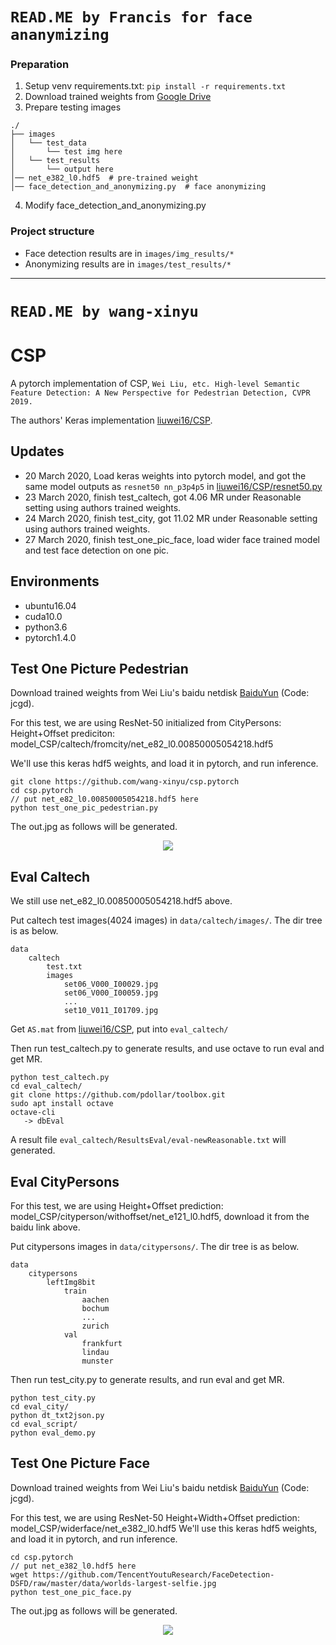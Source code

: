 # `READ.ME by Francis for face ananymizing`

### Preparation

1. Setup venv requirements.txt: `pip install -r requirements.txt`
2. Download trained weights from [Google Drive](https://drive.google.com/file/d/182JeC23uO6DJKDbAlD3f4hP6Lsib4CpX/view?usp=share_link)
3. Prepare testing images 
```
./
├── images
│   └── test_data
│       └── test img here
│   └── test_results
│       └── output here
│── net_e382_l0.hdf5  # pre-trained weight
│── face_detection_and_anonymizing.py  # face anonymizing
```
4. Modify face_detection_and_anonymizing.py

### Project structure
* Face detection results are in `images/img_results/*`
* Anonymizing results are in `images/test_results/*`

-------------
# `READ.ME by wang-xinyu`
# CSP

A pytorch implementation of CSP, `Wei Liu, etc. High-level Semantic Feature Detection: A New Perspective for Pedestrian Detection, CVPR 2019.` 

The authors' Keras implementation [liuwei16/CSP](https://github.com/liuwei16/CSP).

## Updates

- 20 March 2020, Load keras weights into pytorch model, and got the same model outputs as `resnet50 nn_p3p4p5` in [liuwei16/CSP/resnet50.py](https://github.com/liuwei16/CSP/blob/785bc4c5f956860116d8d51754fd76202afe4bcb/keras_csp/resnet50.py#L264)
- 23 March 2020, finish test_caltech, got 4.06 MR under Reasonable setting using authors trained weights.
- 24 March 2020, finish test_city, got 11.02 MR under Reasonable setting using authors trained weights.
- 27 March 2020, finish test_one_pic_face, load wider face trained model and test face detection on one pic.

## Environments

- ubuntu16.04
- cuda10.0
- python3.6
- pytorch1.4.0

## Test One Picture Pedestrian

Download trained weights from Wei Liu's baidu netdisk [BaiduYun](https://pan.baidu.com/s/1SSPQnbDP6zf9xf8eCDi3Fw) (Code: jcgd).

For this test, we are using ResNet-50 initialized from CityPersons: Height+Offset prediciton: model_CSP/caltech/fromcity/net_e82_l0.00850005054218.hdf5

We'll use this keras hdf5 weights, and load it in pytorch, and run inference.

```
git clone https://github.com/wang-xinyu/csp.pytorch
cd csp.pytorch
// put net_e82_l0.00850005054218.hdf5 here
python test_one_pic_pedestrian.py
```

The out.jpg as follows will be generated.

<p align="center">
<img src="https://user-images.githubusercontent.com/15235574/77291176-abf7ae00-6d18-11ea-9c11-dd65c7d69507.jpg">
</p>

## Eval Caltech

We still use net_e82_l0.00850005054218.hdf5 above.

Put caltech test images(4024 images) in `data/caltech/images/`. The dir tree is as below.

```
data
    caltech
        test.txt
        images
            set06_V000_I00029.jpg
            set06_V000_I00059.jpg
            ...
            set10_V011_I01709.jpg
```

Get `AS.mat` from [liuwei16/CSP](https://github.com/liuwei16/CSP/blob/master/eval_caltech/AS.mat), put into `eval_caltech/`

Then run test_caltech.py to generate results, and use octave to run eval and get MR.

```
python test_caltech.py
cd eval_caltech/
git clone https://github.com/pdollar/toolbox.git
sudo apt install octave
octave-cli
   -> dbEval
```

A result file `eval_caltech/ResultsEval/eval-newReasonable.txt` will generated.

## Eval CityPersons

For this test, we are using Height+Offset prediction: model_CSP/cityperson/withoffset/net_e121_l0.hdf5, download it from the baidu link above.

Put citypersons images in `data/citypersons/`. The dir tree is as below.

```
data
    citypersons
        leftImg8bit
            train
                aachen
                bochum
                ...
                zurich
            val
                frankfurt
                lindau
                munster
```

Then run test_city.py to generate results, and run eval and get MR.

```
python test_city.py
cd eval_city/
python dt_txt2json.py
cd eval_script/
python eval_demo.py
```

## Test One Picture Face

Download trained weights from Wei Liu's baidu netdisk [BaiduYun](https://pan.baidu.com/s/1SSPQnbDP6zf9xf8eCDi3Fw) (Code: jcgd).

For this test, we are using ResNet-50 Height+Width+Offset prediction: model_CSP/widerface/net_e382_l0.hdf5
We'll use this keras hdf5 weights, and load it in pytorch, and run inference.

```
cd csp.pytorch
// put net_e382_l0.hdf5 here
wget https://github.com/TencentYoutuResearch/FaceDetection-DSFD/raw/master/data/worlds-largest-selfie.jpg
python test_one_pic_face.py
```

The out.jpg as follows will be generated.

<p align="center">
<img src="https://user-images.githubusercontent.com/15235574/77733888-94833280-7042-11ea-9e84-93c32818bf7b.jpg">
</p>




